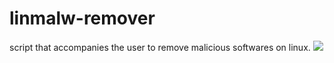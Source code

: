 # linmalw-remover
script that accompanies the user to remove malicious softwares on linux.
<img src='https://stalwolf.github.io/main/linmalw-remover.png'>
